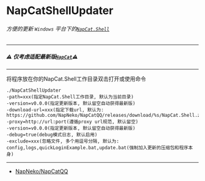 # NapCatShellUpdater
###### 方便的更新 `Windows` 平台下的[` NapCat.Shell `](https://github.com/NapNeko/NapCatQQ)

---

##### ⚠ 仅考虑适配最新版[` NapCat `](https://github.com/NapNeko/NapCatQQ)⚠

---

将程序放在你的NapCat.Shell工作目录双击打开或使用命令

``` shell
./NapCatShellUpdater
-path=xxx(指定NapCat.Shell工作目录, 默认为当前目录)
-version=v0.0.0(指定更新版本, 默认留空自动获得最新版)
-download-url=xxx(指定下载url, 默认为: https://github.com/NapNeko/NapCatQQ/releases/download/%s/NapCat.Shell.zip)
-proxy=http://url:port(遵循proxy url规范, 默认留空)
-version=v0.0.0(指定更新版本, 默认留空自动获得最新版)
-debug=true(debug模式日志, 默认启用)
-exclude=xxx(忽略文件, 多个用逗号分隔, 默认为: config,logs,quickLoginExample.bat,update.bat(强制加入更新的压缩包和程序本身)
```

---

- [NapNeko/NapCatQQ](https://github.com/NapNeko/NapCatQQ)
